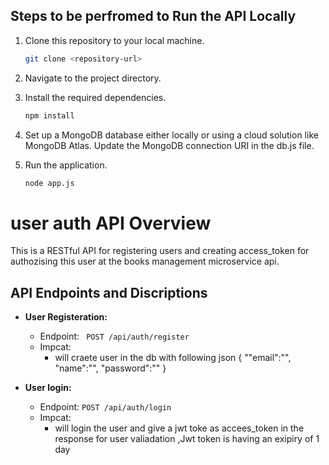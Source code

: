## Steps to be perfromed to Run the API Locally

1. Clone this repository to your local machine.

   ```bash
   git clone <repository-url>
   ```

2. Navigate to the project directory.

3. Install the required dependencies.

   ```bash
   npm install
   ```

4. Set up a MongoDB database either locally or using a cloud solution like MongoDB Atlas. Update the MongoDB connection URI in the db.js file.

5. Run the application.

   ```bash
   node app.js
   ```
 # user auth  API  Overview

This is a RESTful API for  registering users  and creating access_token for authozising  this user at  the books management microservice api. 

## API Endpoints and Discriptions
- **User Registeration:**

  - Endpoint: ` POST /api/auth/register`
  - Impcat:
    - will  craete user in the  db with following json {
      ""email":"",
  "name":"",
  "password":""
    }
- **User login:**

  - Endpoint: `POST /api/auth/login`
  - Impcat:
    - will  login the user and give a jwt toke as accees_token in the response for user valiadation ,Jwt token is having an exipiry of 1 day




